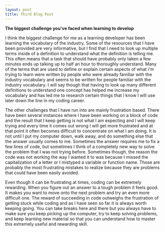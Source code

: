 ```yaml
---
layout: post
title: Third Blog Post
---
```


**The biggest challenge you've faced when learning to develop**
 
I think the biggest challenge for me as a learning developer has been learning the vocabulary of the industry. Some of the resources that I have been provided are very informative, but I find that I need to look up multiple terms inside of a definition to understand what the definition is telling me. This often means that a task that should have probably only taken a few minutes ends up talking up to half an hour to thoroughly understand. Many of the terms that are used to define or explain certain aspects of what i'm trying to learn were written by people who were already familiar with the industry vocabulary and seems to be written for people familiar with the industry vocabulary. I will say though that having to look up many different definitions to understand one concept has helped me increase my vocabulary and has led me to research certain things that I know I will use later down the line in my coding career. 
 
The other challenges that I have run into are mainly frustration based. There have been several instances where I have been working on a block of code and the result that I keep getting is not what I am expecting and I will keep trying and every time it comes out wrong I will get more frustrated and at that point it often becomes difficult to concentrate on what I am doing. It is not until I put my computer down, walk away, and do something else that the answer usually comes to me. Sometimes the answer requires me to fix a few lines of code, but sometimes I think of a completely new way to solve the problem that I was not trying before. Sometimes though, the reason the code was not working the way I wanted it to was because I missed the capitalization of a letter or I mistyped a variable or function name. Those are probably the most frustrating mistakes to realize because they are problems that could have been easily avoided. 
 
Even though it can be frustrating at times, coding can be extremely rewarding. When you figure out an answer to a tough problem it feels good. It makes you want to move onto the next problem and try an even more difficult one. The reward of succeeding in code outweighs the frustration of getting stuck while coding and as I have seen so far it is always worth keeping going. You can take breaks here and there but you always have to make sure you keep picking up the computer, try to keep solving problems, and keep learning new material so that you can understand how to master this extremely useful and rewarding skill.
